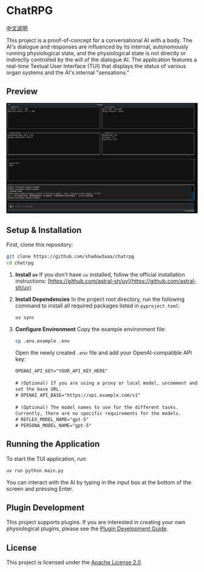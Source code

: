 # ChatRPG

[中文说明](README.md)

This project is a proof-of-concept for a conversational AI with a body. The AI's dialogue and responses are influenced by its internal, autonomously running physiological state, and the physiological state is not directly or indirectly controlled by the will of the dialogue AI.
The application features a real-time Textual User Interface (TUI) that displays the status of various organ systems and the AI's internal "sensations."

## Preview

![preview](preview.png)

## Setup & Installation

First, clone this repository:

```bash
git clone https://github.com/shadow3aaa/chatrpg
cd chatrpg
```

1. **Install `uv`**
   If you don't have `uv` installed, follow the official installation instructions:
   [https://github.com/astral-sh/uv](https://github.com/astral-sh/uv)

2. **Install Dependencies**
   In the project root directory, run the following command to install all required packages listed in `pyproject.toml`:

   ```bash
   uv sync
   ```

3. **Configure Environment**
   Copy the example environment file:

   ```bash
   cp .env.example .env
   ```

   Open the newly created `.env` file and add your OpenAI-compatible API key:

   ```dotenv
   OPENAI_API_KEY="YOUR_API_KEY_HERE"

   # (Optional) If you are using a proxy or local model, uncomment and set the base URL.
   # OPENAI_API_BASE="https://api.example.com/v1"

   # (Optional) The model names to use for the different tasks. Currently, there are no specific requirements for the models.
   # REFLEX_MODEL_NAME="gpt-5"
   # PERSONA_MODEL_NAME="gpt-5"
   ```

## Running the Application

To start the TUI application, run:

```bash
uv run python main.py
```

You can interact with the AI by typing in the input box at the bottom of the screen and pressing Enter.

## Plugin Development

This project supports plugins. If you are interested in creating your own physiological plugins, please see the [Plugin Development Guide](PLUGINS_EN.md).

## License

This project is licensed under the [Apache License 2.0](http://www.apache.org/licenses/LICENSE-2.0).
